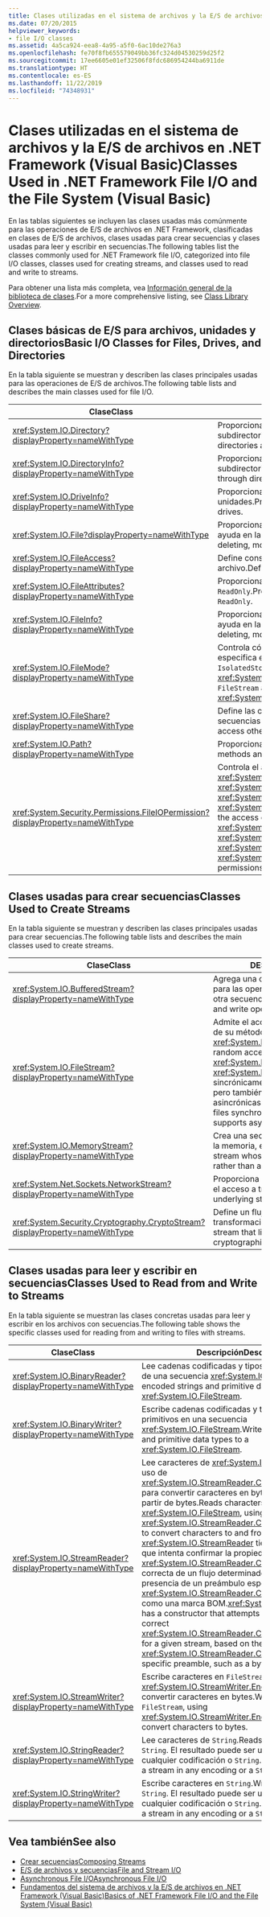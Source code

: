 ```yaml
---
title: Clases utilizadas en el sistema de archivos y la E/S de archivos en .NET Framework
ms.date: 07/20/2015
helpviewer_keywords:
- file I/O classes
ms.assetid: 4a5ca924-eea8-4a95-a5f0-6ac10de276a3
ms.openlocfilehash: fe70f8fb655579049bb36fc324d04530259d25f2
ms.sourcegitcommit: 17ee6605e01ef32506f8fdc686954244ba6911de
ms.translationtype: HT
ms.contentlocale: es-ES
ms.lasthandoff: 11/22/2019
ms.locfileid: "74348931"
---
```

# <a name="classes-used-in-net-framework-file-io-and-the-file-system-visual-basic"></a><span data-ttu-id="05eb7-102">Clases utilizadas en el sistema de archivos y la E/S de archivos en .NET Framework (Visual Basic)</span><span class="sxs-lookup"><span data-stu-id="05eb7-102">Classes Used in .NET Framework File I/O and the File System (Visual Basic)</span></span>

<span data-ttu-id="05eb7-103">En las tablas siguientes se incluyen las clases usadas más comúnmente para las operaciones de E/S de archivos en .NET Framework, clasificadas en clases de E/S de archivos, clases usadas para crear secuencias y clases usadas para leer y escribir en secuencias.</span><span class="sxs-lookup"><span data-stu-id="05eb7-103">The following tables list the classes commonly used for .NET Framework file I/O, categorized into file I/O classes, classes used for creating streams, and classes used to read and write to streams.</span></span>  
  
<span data-ttu-id="05eb7-104">Para obtener una lista más completa, vea [Información general de la biblioteca de clases](../../../../standard/class-library-overview.md).</span><span class="sxs-lookup"><span data-stu-id="05eb7-104">For a more comprehensive listing, see [Class Library Overview](../../../../standard/class-library-overview.md).</span></span>  
  
## <a name="basic-io-classes-for-files-drives-and-directories"></a><span data-ttu-id="05eb7-105">Clases básicas de E/S para archivos, unidades y directorios</span><span class="sxs-lookup"><span data-stu-id="05eb7-105">Basic I/O Classes for Files, Drives, and Directories</span></span>  

 <span data-ttu-id="05eb7-106">En la tabla siguiente se muestran y describen las clases principales usadas para las operaciones de E/S de archivos.</span><span class="sxs-lookup"><span data-stu-id="05eb7-106">The following table lists and describes the main classes used for file I/O.</span></span>  
  
|<span data-ttu-id="05eb7-107">Clase</span><span class="sxs-lookup"><span data-stu-id="05eb7-107">Class</span></span>|<span data-ttu-id="05eb7-108">DESCRIPCIÓN</span><span class="sxs-lookup"><span data-stu-id="05eb7-108">Description</span></span>|  
|-----------|-----------------|  
|<xref:System.IO.Directory?displayProperty=nameWithType>|<span data-ttu-id="05eb7-109">Proporciona métodos estáticos para crear, mover y enumerar en directorios y subdirectorios.</span><span class="sxs-lookup"><span data-stu-id="05eb7-109">Provides static methods for creating, moving, and enumerating through directories and subdirectories.</span></span>|  
|<xref:System.IO.DirectoryInfo?displayProperty=nameWithType>|<span data-ttu-id="05eb7-110">Proporciona métodos de instancia para crear, mover y enumerar en directorios y subdirectorios.</span><span class="sxs-lookup"><span data-stu-id="05eb7-110">Provides instance methods for creating, moving, and enumerating through directories and subdirectories.</span></span>|  
|<xref:System.IO.DriveInfo?displayProperty=nameWithType>|<span data-ttu-id="05eb7-111">Proporciona métodos de instancia para crear, mover y enumerar entre unidades.</span><span class="sxs-lookup"><span data-stu-id="05eb7-111">Provides instance methods for creating, moving, and enumerating through drives.</span></span>|  
|<xref:System.IO.File?displayProperty=nameWithType>|<span data-ttu-id="05eb7-112">Proporciona métodos estáticos para crear, copiar, eliminar, mover y abrir archivos, y ayuda en la creación de una `FileStream`.</span><span class="sxs-lookup"><span data-stu-id="05eb7-112">Provides static methods for creating, copying, deleting, moving, and opening files, and aids in the creation of a `FileStream`.</span></span>|  
|<xref:System.IO.FileAccess?displayProperty=nameWithType>|<span data-ttu-id="05eb7-113">Define constantes de acceso de lectura, de escritura y de lectura/escritura para un archivo.</span><span class="sxs-lookup"><span data-stu-id="05eb7-113">Defines constants for read, write, or read/write access to a file.</span></span>|  
|<xref:System.IO.FileAttributes?displayProperty=nameWithType>|<span data-ttu-id="05eb7-114">Proporciona atributos para archivos y directorios, como `Archive`, `Hidden` y `ReadOnly`.</span><span class="sxs-lookup"><span data-stu-id="05eb7-114">Provides attributes for files and directories such as `Archive`, `Hidden`, and `ReadOnly`.</span></span>|  
|<xref:System.IO.FileInfo?displayProperty=nameWithType>|<span data-ttu-id="05eb7-115">Proporciona métodos estáticos para crear, copiar, eliminar, mover y abrir archivos, y ayuda en la creación de una `FileStream`.</span><span class="sxs-lookup"><span data-stu-id="05eb7-115">Provides static methods for creating, copying, deleting, moving, and opening files, and aids in the creation of a `FileStream`.</span></span>|  
|<xref:System.IO.FileMode?displayProperty=nameWithType>|<span data-ttu-id="05eb7-116">Controla cómo se abre un archivo.</span><span class="sxs-lookup"><span data-stu-id="05eb7-116">Controls how a file is opened.</span></span> <span data-ttu-id="05eb7-117">Este parámetro se especifica en muchos de los constructores para `FileStream` e `IsolatedStorageFileStream`, y para los métodos `Open` de <xref:System.IO.File> y <xref:System.IO.FileInfo>.</span><span class="sxs-lookup"><span data-stu-id="05eb7-117">This parameter is specified in many of the constructors for `FileStream` and `IsolatedStorageFileStream`, and for the `Open` methods of <xref:System.IO.File> and <xref:System.IO.FileInfo>.</span></span>|  
|<xref:System.IO.FileShare?displayProperty=nameWithType>|<span data-ttu-id="05eb7-118">Define las constantes para controlar el tipo de acceso que pueden tener otras secuencias de archivo al mismo archivo.</span><span class="sxs-lookup"><span data-stu-id="05eb7-118">Defines constants for controlling the type of access other file streams can have to the same file.</span></span>|  
|<xref:System.IO.Path?displayProperty=nameWithType>|<span data-ttu-id="05eb7-119">Proporciona métodos y propiedades para procesar cadenas de directorio.</span><span class="sxs-lookup"><span data-stu-id="05eb7-119">Provides methods and properties for processing directory strings.</span></span>|  
|<xref:System.Security.Permissions.FileIOPermission?displayProperty=nameWithType>|<span data-ttu-id="05eb7-120">Controla el acceso a archivos y carpetas mediante la definición de los permisos <xref:System.Security.Permissions.FileIOPermissionAttribute.Read%2A>, <xref:System.Security.Permissions.FileIOPermissionAttribute.Write%2A>, <xref:System.Security.Permissions.FileIOPermissionAttribute.Append%2A> y <xref:System.Security.Permissions.FileIOPermissionAttribute.PathDiscovery%2A>.</span><span class="sxs-lookup"><span data-stu-id="05eb7-120">Controls the access of files and folders by defining <xref:System.Security.Permissions.FileIOPermissionAttribute.Read%2A>, <xref:System.Security.Permissions.FileIOPermissionAttribute.Write%2A>, <xref:System.Security.Permissions.FileIOPermissionAttribute.Append%2A> and <xref:System.Security.Permissions.FileIOPermissionAttribute.PathDiscovery%2A> permissions.</span></span>|  
  
## <a name="classes-used-to-create-streams"></a><span data-ttu-id="05eb7-121">Clases usadas para crear secuencias</span><span class="sxs-lookup"><span data-stu-id="05eb7-121">Classes Used to Create Streams</span></span>  

 <span data-ttu-id="05eb7-122">En la tabla siguiente se muestran y describen las clases principales usadas para crear secuencias.</span><span class="sxs-lookup"><span data-stu-id="05eb7-122">The following table lists and describes the main classes used to create streams.</span></span>  
  
|<span data-ttu-id="05eb7-123">Clase</span><span class="sxs-lookup"><span data-stu-id="05eb7-123">Class</span></span>|<span data-ttu-id="05eb7-124">DESCRIPCIÓN</span><span class="sxs-lookup"><span data-stu-id="05eb7-124">Description</span></span>|  
|-----------|-----------------|  
|<xref:System.IO.BufferedStream?displayProperty=nameWithType>|<span data-ttu-id="05eb7-125">Agrega una capa de almacenamiento en búfer para las operaciones de lectura y escritura en otra secuencia.</span><span class="sxs-lookup"><span data-stu-id="05eb7-125">Adds a buffering layer to read and write operations on another stream.</span></span>|  
|<xref:System.IO.FileStream?displayProperty=nameWithType>|<span data-ttu-id="05eb7-126">Admite el acceso aleatorio a archivos a través de su método <xref:System.IO.FileStream.Seek%2A>.</span><span class="sxs-lookup"><span data-stu-id="05eb7-126">Supports random access to files through its <xref:System.IO.FileStream.Seek%2A> method.</span></span> <span data-ttu-id="05eb7-127"><xref:System.IO.FileStream> abre los archivos sincrónicamente de manera predeterminada, pero también admite operaciones asincrónicas.</span><span class="sxs-lookup"><span data-stu-id="05eb7-127"><xref:System.IO.FileStream> opens files synchronously by default but also supports asynchronous operation.</span></span>|  
|<xref:System.IO.MemoryStream?displayProperty=nameWithType>|<span data-ttu-id="05eb7-128">Crea una secuencia cuya memoria auxiliar es la memoria, en lugar de un archivo.</span><span class="sxs-lookup"><span data-stu-id="05eb7-128">Creates a stream whose backing store is memory, rather than a file.</span></span>|  
|<xref:System.Net.Sockets.NetworkStream?displayProperty=nameWithType>|<span data-ttu-id="05eb7-129">Proporciona el flujo de datos subyacente para el acceso a través de la red.</span><span class="sxs-lookup"><span data-stu-id="05eb7-129">Provides the underlying stream of data for network access.</span></span>|  
|<xref:System.Security.Cryptography.CryptoStream?displayProperty=nameWithType>|<span data-ttu-id="05eb7-130">Define un flujo que vincula flujos de datos a transformaciones criptográficas.</span><span class="sxs-lookup"><span data-stu-id="05eb7-130">Defines a stream that links data streams to cryptographic transformations.</span></span>|  
  
## <a name="classes-used-to-read-from-and-write-to-streams"></a><span data-ttu-id="05eb7-131">Clases usadas para leer y escribir en secuencias</span><span class="sxs-lookup"><span data-stu-id="05eb7-131">Classes Used to Read from and Write to Streams</span></span>  

 <span data-ttu-id="05eb7-132">En la tabla siguiente se muestran las clases concretas usadas para leer y escribir en los archivos con secuencias.</span><span class="sxs-lookup"><span data-stu-id="05eb7-132">The following table shows the specific classes used for reading from and writing to files with streams.</span></span>  
  
|<span data-ttu-id="05eb7-133">**Clase**</span><span class="sxs-lookup"><span data-stu-id="05eb7-133">**Class**</span></span>|<span data-ttu-id="05eb7-134">**Descripción**</span><span class="sxs-lookup"><span data-stu-id="05eb7-134">**Description**</span></span>|  
|---------------|---------------------|  
|<xref:System.IO.BinaryReader?displayProperty=nameWithType>|<span data-ttu-id="05eb7-135">Lee cadenas codificadas y tipos de datos primitivos de una secuencia <xref:System.IO.FileStream>.</span><span class="sxs-lookup"><span data-stu-id="05eb7-135">Reads encoded strings and primitive data types from a <xref:System.IO.FileStream>.</span></span>|  
|<xref:System.IO.BinaryWriter?displayProperty=nameWithType>|<span data-ttu-id="05eb7-136">Escribe cadenas codificadas y tipos de datos primitivos en una secuencia <xref:System.IO.FileStream>.</span><span class="sxs-lookup"><span data-stu-id="05eb7-136">Writes encoded strings and primitive data types to a <xref:System.IO.FileStream>.</span></span>|  
|<xref:System.IO.StreamReader?displayProperty=nameWithType>|<span data-ttu-id="05eb7-137">Lee caracteres de <xref:System.IO.FileStream>, con el uso de <xref:System.IO.StreamReader.CurrentEncoding%2A> para convertir caracteres en bytes y caracteres a partir de bytes.</span><span class="sxs-lookup"><span data-stu-id="05eb7-137">Reads characters from a <xref:System.IO.FileStream>, using <xref:System.IO.StreamReader.CurrentEncoding%2A> to convert characters to and from bytes.</span></span> <span data-ttu-id="05eb7-138"><xref:System.IO.StreamReader> tiene un constructor que intenta confirmar la propiedad <xref:System.IO.StreamReader.CurrentEncoding%2A> correcta de un flujo determinado, en función de la presencia de un preámbulo específico de <xref:System.IO.StreamReader.CurrentEncoding%2A>, como una marca BOM.</span><span class="sxs-lookup"><span data-stu-id="05eb7-138"><xref:System.IO.StreamReader> has a constructor that attempts to ascertain the correct <xref:System.IO.StreamReader.CurrentEncoding%2A> for a given stream, based on the presence of a <xref:System.IO.StreamReader.CurrentEncoding%2A>-specific preamble, such as a byte order mark.</span></span>|  
|<xref:System.IO.StreamWriter?displayProperty=nameWithType>|<span data-ttu-id="05eb7-139">Escribe caracteres en `FileStream`, con el uso de <xref:System.IO.StreamWriter.Encoding%2A> para convertir caracteres en bytes.</span><span class="sxs-lookup"><span data-stu-id="05eb7-139">Writes characters to a `FileStream`, using <xref:System.IO.StreamWriter.Encoding%2A> to convert characters to bytes.</span></span>|  
|<xref:System.IO.StringReader?displayProperty=nameWithType>|<span data-ttu-id="05eb7-140">Lee caracteres de `String`.</span><span class="sxs-lookup"><span data-stu-id="05eb7-140">Reads characters from a `String`.</span></span> <span data-ttu-id="05eb7-141">El resultado puede ser una secuencia en cualquier codificación o `String`.</span><span class="sxs-lookup"><span data-stu-id="05eb7-141">Output can be either a stream in any encoding or a `String`.</span></span>|  
|<xref:System.IO.StringWriter?displayProperty=nameWithType>|<span data-ttu-id="05eb7-142">Escribe caracteres en `String`.</span><span class="sxs-lookup"><span data-stu-id="05eb7-142">Writes characters to a `String`.</span></span> <span data-ttu-id="05eb7-143">El resultado puede ser una secuencia en cualquier codificación o `String`.</span><span class="sxs-lookup"><span data-stu-id="05eb7-143">Output can be either a stream in any encoding or a `String`.</span></span>|  
  
## <a name="see-also"></a><span data-ttu-id="05eb7-144">Vea también</span><span class="sxs-lookup"><span data-stu-id="05eb7-144">See also</span></span>

- [<span data-ttu-id="05eb7-145">Crear secuencias</span><span class="sxs-lookup"><span data-stu-id="05eb7-145">Composing Streams</span></span>](../../../../standard/io/composing-streams.md)
- [<span data-ttu-id="05eb7-146">E/S de archivos y secuencias</span><span class="sxs-lookup"><span data-stu-id="05eb7-146">File and Stream I/O</span></span>](../../../../standard/io/index.md)
- [<span data-ttu-id="05eb7-147">Asynchronous File I/O</span><span class="sxs-lookup"><span data-stu-id="05eb7-147">Asynchronous File I/O</span></span>](../../../../standard/io/asynchronous-file-i-o.md)
- [<span data-ttu-id="05eb7-148">Fundamentos del sistema de archivos y la E/S de archivos en .NET Framework (Visual Basic)</span><span class="sxs-lookup"><span data-stu-id="05eb7-148">Basics of .NET Framework File I/O and the File System (Visual Basic)</span></span>](../../../../visual-basic/developing-apps/programming/drives-directories-files/basics-of-net-framework-file-io-and-the-file-system.md)
